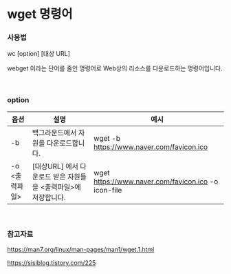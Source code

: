 # wget 명령어

### 사용법

wc [option] [대상 URL]

webget 이라는 단어를 줄인 명령어로 Web상의 리소스를 다운로드하는 명령어입니다.

<br>

### option

| 옵션           | 설명                                                         | 예시                                                |
| -------------- | ------------------------------------------------------------ | --------------------------------------------------- |
| -b             | 백그라운드에서 자원을 다운로드합니다.                        | wget -b https://www.naver.com/favicon.ico           |
| -o \<출력파일> | [대상URL] 에서 다운로드 받은 자원들을 <출력파일>에 저장합니다. | wget https://www.naver.com/favicon.ico -o icon-file |

<br>

### 참고자료

https://man7.org/linux/man-pages/man1/wget.1.html

https://sisiblog.tistory.com/225